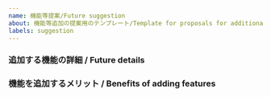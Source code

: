 ```yaml
---
name: 機能等提案/Future suggestion
about: 機能等追加の提案用のテンプレート/Template for proposals for additional functions, etc
labels: suggestion
---
```


### 追加する機能の詳細 / Future details


### 機能を追加するメリット / Benefits of adding features

